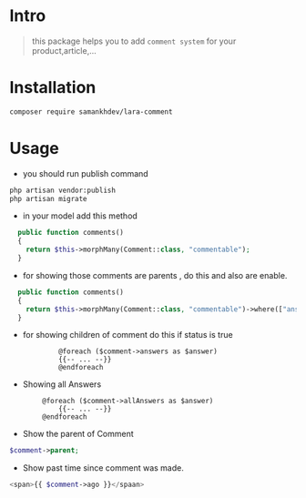 # Intro

>this package helps you to add `comment system` for your product,article,...

# Installation

```bash
composer require samankhdev/lara-comment
```

# Usage

- you should run publish command

```bash
php artisan vendor:publish
php artisan migrate
```

- in your model add this method

```php
  public function comments()
  {
    return $this->morphMany(Comment::class, "commentable");
  }
```

- for showing those comments are parents , do this and also are enable.

```php
  public function comments()
  {
    return $this->morphMany(Comment::class, "commentable")->where(["answer_id" => 0, 'status' => 1]);
  }
```

- for showing children of comment do this if status is true

```blade
            @foreach ($comment->answers as $answer)
            {{-- ... --}}
            @endforeach
```

- Showing all Answers

```blade
        @foreach ($comment->allAnswers as $answer)
            {{-- ... --}}
        @endforeach
```


- Show the parent of Comment

```php
$comment->parent;
```

- Show past time since comment was made.
```php
<span>{{ $comment->ago }}</spaan>
```
